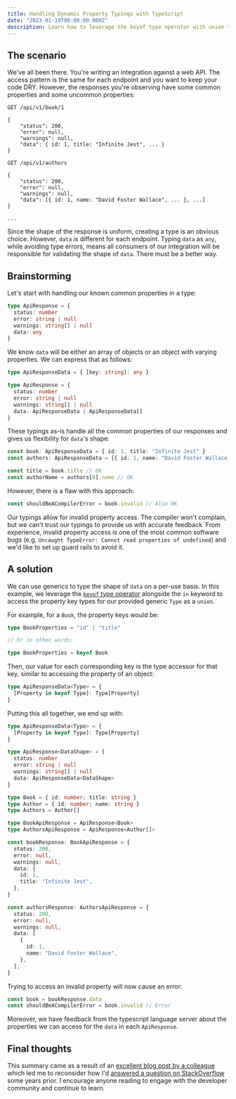 ```yaml
---
title: Handling Dynamic Property Typings with TypeScript
date: "2023-01-19T00:00:00.000Z"
description: Learn how to leverage the keyof type operator with union types and generics for safely accessing dynamic properties in TypeScript.
---
```


## The scenario

We've all been there. You're writing an integration against a web API. The access pattern is the same for each endpoint and you want to keep your code DRY. However, the responses you're observing have some common properties and some uncommon properties:

```
GET /api/v1/book/1

{
    "status": 200,
    "error": null,
    "warnings": null,
    "data": { id: 1, title: "Infinite Jest", ... }
}

GET /api/v1/authors

{
    "status": 200,
    "error": null,
    "warnings": null,
    "data": [{ id: 1, name: "David Foster Wallace", ... }, ...]
}

...
```

Since the shape of the response is uniform, creating a type is an obvious choice. However, `data` is different for each endpoint. Typing `data` as `any`, while avoiding type errors, means all consumers of our integration will be responsible for validating the shape of `data`. There must be a better way.

## Brainstorming

Let's start with handling our known common properties in a type:

```typescript
type ApiResponse = {
  status: number
  error: string | null
  warnings: string[] | null
  data: any
}
```

We know `data` will be either an array of objects or an object with varying properties. We can express that as follows:

```typescript
type ApiResponseData = { [key: string]: any }

type ApiResponse = {
  status: number
  error: string | null
  warnings: string[] | null
  data: ApiResponseData | ApiResponseData[]
}
```

These typings as-is handle all the common properties of our responses and gives us flexibility for `data`'s shape:

```typescript
const book: ApiResponseData = { id: 1, title: "Infinite Jest" }
const authors: ApiResponseData = [{ id: 1, name: "David Foster Wallace " }]

const title = book.title // OK
const authorName = authors[0].name // OK
```

However, there is a flaw with this approach:

```typescript
const shouldBeACompilerError = book.invalid // Also OK
```

Our typings allow for invalid property access. The compiler won't complain, but we can't trust our typings to provide us with accurate feedback. From experience, invalid property access is one of the most common software bugs (e.g. `Uncaught TypeError: Cannot read properties of undefined`) and we'd like to set up guard rails to avoid it.

## A solution

We can use generics to type the shape of `data` on a per-use basis. In this example, we leverage the [`keyof` type operator](https://www.typescriptlang.org/docs/handbook/2/keyof-types.html) alongside the `in` keyword to access the property key types for our provided generic `Type` as a `union`.

For example, for a `Book`, the property keys would be:

```typescript
type BookProperties = "id" | "title"

// Or in other words:

type BookProperties = keyof Book
```

Then, our value for each corresponding key is the type accessor for that key, similar to accessing the property of an object:

```typescript
type ApiResponseData<Type> = {
  [Property in keyof Type]: Type[Property]
}
```

Putting this all together, we end up with:

```typescript
type ApiResponseData<Type> = {
  [Property in keyof Type]: Type[Property]
}

type ApiResponse<DataShape> = {
  status: number
  error: string | null
  warnings: string[] | null
  data: ApiResponseData<DataShape>
}

type Book = { id: number; title: string }
type Author = { id: number; name: string }
type Authors = Author[]

type BookApiResponse = ApiResponse<Book>
type AuthorsApiResponse = ApiResponse<Author[]>

const bookResponse: BookApiResponse = {
  status: 200,
  error: null,
  warnings: null,
  data: {
    id: 1,
    title: "Infinite Jest",
  },
}

const authorsResponse: AuthorsApiResponse = {
  status: 200,
  error: null,
  warnings: null,
  data: [
    {
      id: 1,
      name: "David Foster Wallace",
    },
  ],
}
```

Trying to access an invalid property will now cause an error:

```typescript
const book = bookResponse.data
const shouldBeACompilerError = book.invalid // Error
```

Moreover, we have feedback from the typescript language server about the properties we can access for the `data` in each `ApiResponse`.

## Final thoughts

This summary came as a result of an [excellent blog post by a colleague](https://dev.to/danjfletcher/how-to-handle-this-type-error-2nc1) which led me to reconsider how I'd [answered a question on StackOverflow](https://stackoverflow.com/questions/23914271/typescript-interface-definition-with-an-unknown-property-key/52045097#52045097) some years prior. I encourage anyone reading to engage with the developer community and continue to learn.
